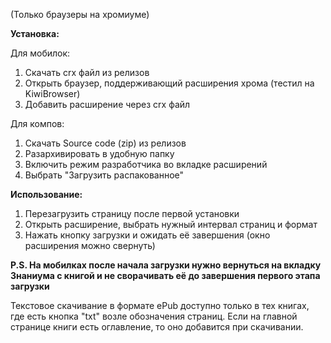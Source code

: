(Только браузеры на хромиуме)

**Установка:**

Для мобилок:
1. Скачать crx файл из релизов
2. Открыть браузер, поддерживающий расширения хрома (тестил на KiwiBrowser)
3. Добавить расширение через crx файл

Для компов:
1. Скачать Source code (zip) из релизов
2. Разархивировать в удобную папку
3. Включить режим разработчика во вкладке расширений
4. Выбрать "Загрузить распакованное"



**Использование:**

1. Перезагрузить страницу после первой установки
3. Открыть расширение, выбрать нужный интервал страниц и формат
4. Нажать кнопку загрузки и ожидать её завершения (окно расширения можно свернуть)

**P.S. На мобилках после начала загрузки нужно вернуться на вкладку Знаниума с книгой и не сворачивать её до завершения первого этапа загрузки**

Текстовое скачивание в формате ePub доступно только в тех книгах, где есть кнопка "txt" возле обозначения страниц. Если на главной странице книги есть оглавление, то оно добавится при скачивании. 

